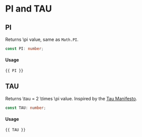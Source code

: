 # PI and TAU

## PI

Returns <f-math>\pi</f-math> value, same as `Math.PI`.

```ts
const PI: number;
```

#### Usage

```md
{{ PI }}
```

## TAU

Returns <f-math>\tau = 2 \times \pi</f-math> value. Inspired by the [Tau Manifesto](https://tauday.com/tau-manifesto).

```ts
const TAU: number;
```

#### Usage

```md
{{ TAU }}
```
